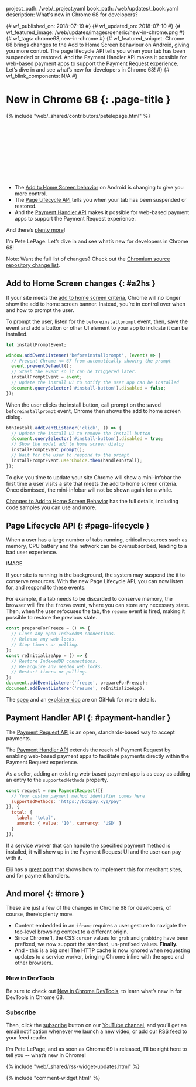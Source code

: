 project_path: /web/_project.yaml
book_path: /web/updates/_book.yaml
description: What's new in Chrome 68 for developers?

{# wf_published_on: 2018-07-19 #}
{# wf_updated_on: 2018-07-10 #}
{# wf_featured_image: /web/updates/images/generic/new-in-chrome.png #}
{# wf_tags: chrome68,new-in-chrome #}
{# wf_featured_snippet: Chrome 68 brings changes to the Add to Home Screen behaviour on Android, giving you more control. The page lifecycle API tells you when your tab has been suspended or restored. And the Payment Handler API makes it possible for web-based payment apps to support the Payment Request experience. Let’s dive in and see what’s new for developers in Chrome 68! #}
{# wf_blink_components: N/A #}

# New in Chrome 68 {: .page-title }

{% include "web/_shared/contributors/petelepage.html" %}

<div class="clearfix"></div>

<div class="video-wrapper">
  <iframe class="devsite-embedded-youtube-video" data-video-id="TODO"
          data-autohide="1" data-showinfo="0" frameborder="0" allowfullscreen>
  </iframe>
</div>

* The [Add to Home Screen behavior](#a2hs) on Android is changing to give
  you more control.
* The [Page Lifecycle API](#page-lifecycle) tells you when your tab has been
  suspended or restored.
* And the [Payment Handler API](#payment-handler) makes it possible for
  web-based payment apps to support the Payment Request experience.

And there’s [plenty more](#more)!

I’m Pete LePage. Let’s dive in and see what’s new for developers in Chrome 68!

<div class="clearfix"></div>

Note: Want the full list of changes? Check out the
[Chromium source repository change list](https://chromium.googlesource.com/chromium/src/+log/67.0.3396.62..67.0.3396.62).


## Add to Home Screen changes {: #a2hs }


If your site meets the
[add to home screen criteria](/web/fundamentals/app-install-banners/#criteria),
Chrome will no longer show the add to home screen banner. Instead, you’re in
control over when and how to prompt the user.

To prompt the user, listen for the `beforeinstallprompt` event, then, save
the event and add a button or other UI element to your app to indicate it can
be installed.

```javascript
let installPromptEvent;

window.addEventListener('beforeinstallprompt', (event) => {
  // Prevent Chrome <= 67 from automatically showing the prompt
  event.preventDefault();
  // Stash the event so it can be triggered later.
  installPromptEvent = event;
  // Update the install UI to notify the user app can be installed
  document.querySelector('#install-button').disabled = false;
});
```

When the user clicks the install button, call prompt on the saved
`beforeinstallprompt` event, Chrome then shows the add to home screen dialog.

```javascript
btnInstall.addEventListener('click', () => {
  // Update the install UI to remove the install button
  document.querySelector('#install-button').disabled = true;
  // Show the modal add to home screen dialog
  installPromptEvent.prompt();
  // Wait for the user to respond to the prompt
  installPromptEvent.userChoice.then(handleInstall);
});
```

To give you time to update your site Chrome will show a mini-infobar the first
time a user visits a site that meets the add to home screen criteria. Once
dismissed, the mini-infobar will not be shown again for a while.

[Changes to Add to Home Screen Behavior](/web/updates/2018/06/a2hs-updates)
has the full details, including code samples you can use and more.


<div class="clearfix"></div>

## Page Lifecycle API {: #page-lifecycle }


When a user has a large number of tabs running, critical resources such as
memory, CPU battery and the network can be oversubscribed, leading to a
bad user experience. 

IMAGE

If your site is running in the background, the system may suspend the it to
conserve resources. With the new Page Lifecycle API, you can now listen for,
and respond to these events.

For example, if a tab needs to be discarded to conserve memory, the browser
will fire the `frozen` event, where you can store any necessary state. Then,
when the user refocuses the tab, the `resume` event is fired, making it
possible to restore the previous state.

```javascript
const prepareForFreeze = () => {
  // Close any open IndexedDB connections.
  // Release any web locks.
  // Stop timers or polling.
};
const reInitializeApp = () => {
  // Restore IndexedDB connections.
  // Re-acquire any needed web locks.
  // Restart timers or polling.
};
document.addEventListener('freeze', prepareForFreeze);
document.addEventListener('resume', reInitializeApp);
```

The [spec](https://wicg.github.io/page-lifecycle/spec.html) and an 
[explainer doc](https://github.com/WICG/page-lifecycle) are on GitHub for more
details.

<div class="clearfix"></div>


##  Payment Handler API {: #payment-handler }


The [Payment Request API](https://www.w3.org/TR/payment-request/) is an open,
standards-based way to accept payments.

The [Payment Handler API](https://www.w3.org/TR/payment-handler/) extends the
reach of Payment Request by enabling web-based payment apps to facilitate
payments directly within the Payment Request experience.

As a seller, adding an existing web-based payment app is as easy as adding an
entry to the `supportedMethods` property. 

```javascript
const request = new PaymentRequest([{
  // Your custom payment method identifier comes here
  supportedMethods: 'https://bobpay.xyz/pay'
}], {
  total: {
    label: 'total',
    amount: { value: '10', currency: 'USD' }
  }
});
```

If a service worker that can handle the specified payment method is installed,
it will show up in the Payment Request UI and the user can pay with it.

Eiji has a [great post](/web/updates/2018/06/payment-handler-api) that shows
how to implement this for merchant sites, and for payment handlers.



## And more! {: #more }

These are just a few of the changes in Chrome 68 for developers, of course,
there’s plenty more.


* Content embedded in an `iframe` requires a user gesture to navigate the
  top-level browsing context to a different origin.
* Since Chrome 1, the CSS `cursor` values for `grab` and `grabbing` have been
  prefixed, we now support the standard, un-prefixed values. **Finally.**
* And - this is a big one! The HTTP cache is now ignored when requesting
  updates to a service worker, bringing Chrome inline with the spec and other
  browsers. 


### New in DevTools

Be sure to check out [New in Chrome DevTools](/web/updates/2018/05/devtools), to
learn what’s new in for DevTools in Chrome 68.

### Subscribe

Then, click the [subscribe](https://goo.gl/6FP1a5) button on our
[YouTube channel](https://www.youtube.com/user/ChromeDevelopers/), and
you’ll get an email notification whenever we launch a new video, or add our
[RSS feed](/web/shows/rss.xml) to your feed reader.


I’m Pete LePage, and as soon as Chrome 69 is released, I’ll be right
here to tell you -- what’s new in Chrome!

{% include "web/_shared/rss-widget-updates.html" %}

{% include "comment-widget.html" %}
